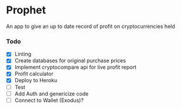 # Prophet
An app to give an up to date record of profit on cryptocurrencies held

### Todo
 - [x] Linting
 - [x] Create databases for original purchase prices
 - [x] Implement cryptocompare api for live profit report
 - [x] Profit calculator
 - [x] Deploy to Heroku
 - [ ] Test
 - [ ] Add Auth and genericize code
 - [ ] Connect to Wallet (Exodus)?
